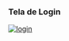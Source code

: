 ### Tela de Login 



<a href="https://ibb.co/wMBHpXz"><img src="https://i.ibb.co/YpP9fML/login.png" alt="login" border="0"></a><br /><a target='_blank' href='https://pt-br.imgbb.com/'></a><br />
